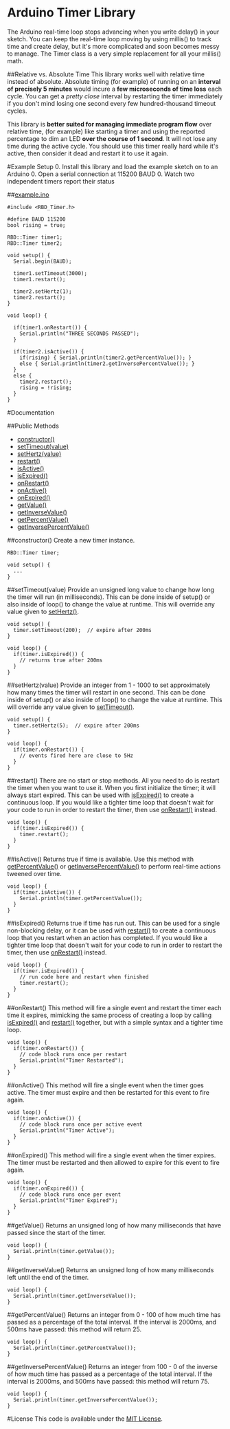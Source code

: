 # Arduino Timer Library
The Arduino real-time loop stops advancing when you write delay() in your sketch. You can keep the real-time loop moving by using millis() to track time and create delay, but it's more complicated and soon becomes messy to manage. The Timer class is a very simple replacement for all your millis() math.

##Relative vs. Absolute Time
This library works well with relative time instead of absolute. Absolute timing (for example) of running on an **interval of precisely 5 minutes** would incure a **few microseconds of time loss** each cycle. You can get a _pretty close_ interval by restarting the timer immediately if you don't mind losing one second every few hundred-thousand timeout cycles.

This library is **better suited for managing immediate program flow** over relative time, (for example) like starting a timer and using the reported percentage to dim an LED **over the course of 1 second**. It will not lose any time during the active cycle. You should use this timer really hard while it's active, then consider it dead and restart it to use it again.

#Example Setup
0. Install this library and load the example sketch on to an Arduino
0. Open a serial connection at 115200 BAUD
0. Watch two independent timers report their status

##[example.ino](https://github.com/alextaujenis/RBD_Timer/blob/master/example/example.ino)

    #include <RBD_Timer.h>

    #define BAUD 115200
    bool rising = true;

    RBD::Timer timer1;
    RBD::Timer timer2;

    void setup() {
      Serial.begin(BAUD);

      timer1.setTimeout(3000);
      timer1.restart();

      timer2.setHertz(1);
      timer2.restart();
    }

    void loop() {

      if(timer1.onRestart()) {
        Serial.println("THREE SECONDS PASSED");
      }

      if(timer2.isActive()) {
        if(rising) { Serial.println(timer2.getPercentValue()); }
        else { Serial.println(timer2.getInversePercentValue()); }
      }
      else {
        timer2.restart();
        rising = !rising;
      }
    }

#Documentation

##Public Methods
* [constructor()](#constructor)
* [setTimeout(value)](#settimeoutvalue)
* [setHertz(value)](#sethertzvalue)
* [restart()](#restart)
* [isActive()](#isactive)
* [isExpired()](#isexpired)
* [onRestart()](#onrestart)
* [onActive()](#onactive)
* [onExpired()](#onexpired)
* [getValue()](#getvalue)
* [getInverseValue()](#getinversevalue)
* [getPercentValue()](#getpercentvalue)
* [getInversePercentValue()](#getinversepercentvalue)

##constructor()
Create a new timer instance.

    RBD::Timer timer;

    void setup() {
      ...
    }

##setTimeout(value)
Provide an unsigned long value to change how long the timer will run (in milliseconds). This can be done inside of setup() or also inside of loop() to change the value at runtime. This will override any value given to [setHertz()](#sethertzvalue).

    void setup() {
      timer.setTimeout(200);  // expire after 200ms
    }

    void loop() {
      if(timer.isExpired()) {
        // returns true after 200ms
      }
    }

##setHertz(value)
Provide an integer from 1 - 1000 to set approximately how many times the timer will restart in one second. This can be done inside of setup() or also inside of loop() to change the value at runtime. This will override any value given to [setTimeout()](#settimeoutvalue).

    void setup() {
      timer.setHertz(5);  // expire after 200ms
    }

    void loop() {
      if(timer.onRestart()) {
        // events fired here are close to 5Hz
      }
    }

##restart()
There are no start or stop methods. All you need to do is restart the timer when you want to use it. When you first initialize the timer; it will always start expired. This can be used with [isExpired()](#isexpired) to create a continuous loop. If you would like a tighter time loop that doesn't wait for your code to run in order to restart the timer, then use [onRestart()](#onrestart) instead.

    void loop() {
      if(timer.isExpired()) {
        timer.restart();
      }
    }

##isActive()
Returns true if time is available. Use this method with [getPercentValue()](#getpercentvalue) or [getInversePercentValue()](#getinversepercentvalue) to perform real-time actions tweened over time.

    void loop() {
      if(timer.isActive()) {
        Serial.println(timer.getPercentValue());
      }
    }

##isExpired()
Returns true if time has run out. This can be used for a single non-blocking delay, or it can be used with [restart()](#restart) to create a continuous loop that you restart when an action has completed. If you would like a tighter time loop that doesn't wait for your code to run in order to restart the timer, then use [onRestart()](#onrestart) instead.

    void loop() {
      if(timer.isExpired()) {
        // run code here and restart when finished
        timer.restart();
      }
    }

##onRestart()
This method will fire a single event and restart the timer each time it expires, mimicking the same process of creating a loop by calling [isExpired()](#isexpired) and [restart()](#restart) together, but with a simple syntax and a tighter time loop.

    void loop() {
      if(timer.onRestart()) {
        // code block runs once per restart
        Serial.println("Timer Restarted");
      }
    }

##onActive()
This method will fire a single event when the timer goes active. The timer must expire and then be restarted for this event to fire again.

    void loop() {
      if(timer.onActive()) {
        // code block runs once per active event
        Serial.println("Timer Active");
      }
    }

##onExpired()
This method will fire a single event when the timer expires. The timer must be restarted and then allowed to expire for this event to fire again.

    void loop() {
      if(timer.onExpired()) {
        // code block runs once per event
        Serial.println("Timer Expired");
      }
    }


##getValue()
Returns an unsigned long of how many milliseconds that have passed since the start of the timer.

    void loop() {
      Serial.println(timer.getValue());
    }

##getInverseValue()
Returns an unsigned long of how many milliseconds left until the end of the timer.

    void loop() {
      Serial.println(timer.getInverseValue());
    }

##getPercentValue()
Returns an integer from 0 - 100 of how much time has passed as a percentage of the total interval. If the interval is 2000ms, and 500ms have passed: this method will return 25.

    void loop() {
      Serial.println(timer.getPercentValue());
    }

##getInversePercentValue()
Returns an integer from 100 - 0 of the inverse of how much time has passed as a percentage of the total interval. If the interval is 2000ms, and 500ms have passed: this method will return 75.

    void loop() {
      Serial.println(timer.getInversePercentValue());
    }

#License
This code is available under the [MIT License](http://opensource.org/licenses/mit-license.php).